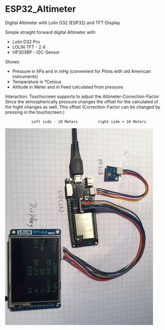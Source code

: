 # ESP32_Altimeter
Digital Altimeter with Lolin D32 (ESP32) and TFT-Display

Simple straight forward digital Altimeter with

- Lolin D32 Pro
- LOLIN TFT - 2.4
- HP303BP - I2C-Sensor

Shows:
- Pressure in hPa and in inHg (convenient for Pilots with old American instruments)
- Temperature in °Celsius
- Altitude in Meter and in Feed calculated from pressure. 
        
Interaction:
        Touchscreen supports to adjust the Altimeter-Correction-Factor
        Since the atmospherically pressure changes the offset for the calculated of the hight changes as well.
                This offset (Correction-Factor can be changed by pressing in the touchscreen.)
                
                Left side - 10 Meters         right side + 10 Meters

![Setup](/Lolin32_Altimeter.jpeg)
